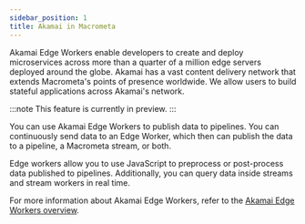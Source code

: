 ```yaml
---
sidebar_position: 1
title: Akamai in Macrometa
---
```


Akamai Edge Workers enable developers to create and deploy microservices across more than a quarter of a million edge servers deployed around the globe. Akamai has a vast content delivery network that extends Macrometa's points of presence worldwide. We allow users to build stateful applications across Akamai's network.

:::note
This feature is currently in preview.
:::

You can use Akamai Edge Workers to publish data to pipelines. You can continuously send data to an Edge Worker, which then can publish the data to a pipeline, a Macrometa stream, or both.

Edge workers allow you to use JavaScript to preprocess or post-process data published to pipelines. Additionally, you can query data inside streams and stream workers in real time.

For more information about Akamai Edge Workers, refer to the [Akamai Edge Workers overview](https://developer.akamai.com/akamai-edgeworkers-overview).